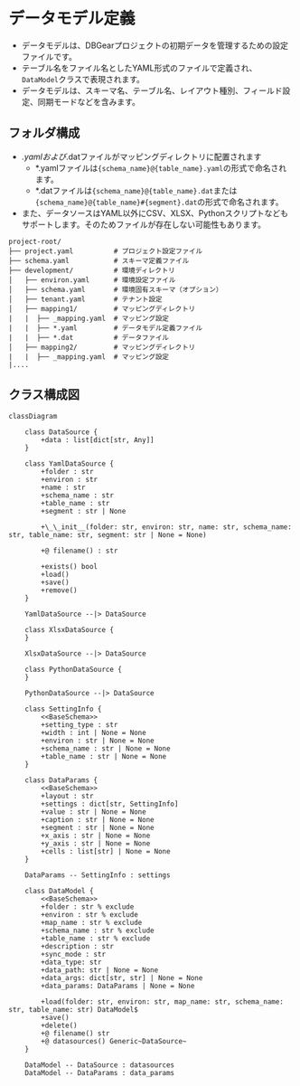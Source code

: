 # データモデル定義

- データモデルは、DBGearプロジェクトの初期データを管理するための設定ファイルです。
- テーブル名をファイル名としたYAML形式のファイルで定義され、`DataModel`クラスで表現されます。
- データモデルは、スキーマ名、テーブル名、レイアウト種別、フィールド設定、同期モードなどを含みます。

## フォルダ構成

- *.yamlおよび*.datファイルがマッピングディレクトリに配置されます
  - *.yamlファイルは`{schema_name}@{table_name}.yaml`の形式で命名されます。
  - *.datファイルは`{schema_name}@{table_name}.dat`または`{schema_name}@{table_name}#{segment}.dat`の形式で命名されます。
- また、データソースはYAML以外にCSV、XLSX、Pythonスクリプトなどもサポートします。そのためファイルが存在しない可能性もあります。

```
project-root/
├── project.yaml          # プロジェクト設定ファイル
├── schema.yaml           # スキーマ定義ファイル
├── development/          # 環境ディレクトリ
│   ├── environ.yaml      # 環境設定ファイル
│   ├── schema.yaml       # 環境固有スキーマ（オプション）
│   ├── tenant.yaml       # テナント設定
│   ├── mapping1/         # マッピングディレクトリ
|   |  ├── _mapping.yaml  # マッピング設定
|   |  ├── *.yaml         # データモデル定義ファイル
|   |  ├── *.dat          # データファイル
│   ├── mapping2/         # マッピングディレクトリ
|   |  ├── _mapping.yaml  # マッピング設定
|....
```

## クラス構成図

```mermaid
classDiagram

    class DataSource {
        +data : list[dict[str, Any]]
    }

    class YamlDataSource {
        +folder : str
        +environ : str
        +name : str
        +schema_name : str
        +table_name : str
        +segment : str | None

        +\_\_init__(folder: str, environ: str, name: str, schema_name: str, table_name: str, segment: str | None = None)

        +@ filename() : str

        +exists() bool
        +load()
        +save()
        +remove()
    }

    YamlDataSource --|> DataSource

    class XlsxDataSource {
    }

    XlsxDataSource --|> DataSource

    class PythonDataSource {
    }

    PythonDataSource --|> DataSource

    class SettingInfo {
        <<BaseSchema>>
        +setting_type : str
        +width : int | None = None
        +environ : str | None = None
        +schema_name : str | None = None
        +table_name : str | None = None
    }

    class DataParams {
        <<BaseSchema>>
        +layout : str
        +settings : dict[str, SettingInfo]
        +value : str | None = None
        +caption : str | None = None
        +segment : str | None = None
        +x_axis : str | None = None
        +y_axis : str | None = None
        +cells : list[str] | None = None
    }

    DataParams -- SettingInfo : settings

    class DataModel {
        <<BaseSchema>>
        +folder : str % exclude
        +environ : str % exclude
        +map_name : str % exclude
        +schema_name : str % exclude
        +table_name : str % exclude
        +description : str
        +sync_mode : str
        +data_type: str
        +data_path: str | None = None
        +data_args: dict[str, str] | None = None
        +data_params: DataParams | None = None

        +load(folder: str, environ: str, map_name: str, schema_name: str, table_name: str) DataModel$
        +save()
        +delete()
        +@ filename() str
        +@ datasources() Generic~DataSource~
    }

    DataModel -- DataSource : datasources
    DataModel -- DataParams : data_params
```
